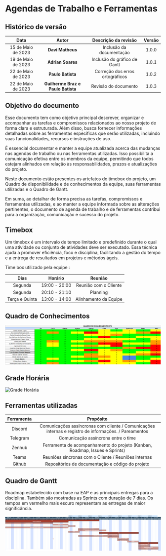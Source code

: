 # Agendas de Trabalho e Ferramentas 

## Histórico de versão

|        Data         |      Autor       |                  Descrição da revisão                  | Versão |
| :----------------:  | :--------------: | :----------------------------------------------------: | :----: |
| 15 de Maio de 2023  | **Davi Matheus** |                Inclusão da documentação                | 1.0.0  |
| 19 de Maio de 2023  | **Adrian Soares**|              Inclusão do gráfico de Gantt              | 1.0.1  |
| 22 de Maio de 2023  | **Paulo Batista**|              Correção dos erros ortográficos              | 1.0.2  |
| 22 de Maio de 2023  | **Guilherme Braz e Paulo Batista**|              Revisão do documento              | 1.0.3  |

## Objetivo do documento

Esse documento tem como objetivo principal descrever, organizar e acompanhar as tarefas e compromissos relacionados ao nosso projeto de forma clara e estruturada. Além disso, busca fornecer informações detalhadas sobre as ferramentas específicas que serão utilizadas, incluindo suas funcionalidades, recursos e instruções de uso.

É essencial documentar e manter a equipe atualizada acerca das mudanças nas agendas de trabalho ou nas ferramentas utilizadas. Isso possibilita a comunicação efetiva entre os membros da equipe, permitindo que todos estejam alinhados em relação às responsabilidades, prazos e atualizações do projeto.

Neste documento estão presentes os artefatos do timebox do projeto, um Quadro de disponibilidade e de conhecimentos da equipe, suas ferramentas utilizadas e o Quadro de Gantt.

Em suma, ao detalhar de forma precisa as tarefas, compromissos e ferramentas utilizadas, e ao manter a equipe informada sobre as alterações pertinentes, o documento de agenda de trabalho e de ferramentas contribui para a organização, comunicação e sucesso do projeto.


## Timebox 

Um timebox é um intervalo de tempo limitado e predefinido durante o qual uma atividade ou conjunto de atividades deve ser executado. Essa técnica ajuda a promover eficiência, foco e disciplina, facilitando a gestão do tempo e a entrega de resultados em projetos e métodos ágeis.


Time box utilizado pela equipe :


| Dias | Horário | Reunião |
| :--------: | :--------: | :--------: |
| Segunda    | 19:00 - 20:00 | Reunião com o Cliente |
| Segunda     | 20:10 - 21:10 | Planning |
| Terça e Quinta | 13:00 - 14:00 | Alinhamento da Equipe |



## Quadro de Conhecimentos

![Quadro de Conhecimentos](../assets/agendas_e_ferramentas/Quadro_conhecimento_eps.png)



## Grade Horária 

![Grade Horária](../assets/agendas_e_ferramentas/Grade_Horária.png)



## Ferramentas utilizadas

|  Ferramenta | Propósito |
|  :--------: | :--------: |
| Discord | Comunicações assíncronas com cliente / Comunicações internas e registro de informações. / Pareamentos |
| Telegram | Comunicação assíncrona entre o time |
| Zenhub | Ferramenta de acompanhamento do projeto (Kanban, Roadmap, Issues e Sprints) |
|  Teams | Reuniões síncronas com o Cliente / Reuniões internas |
| Github | Repositórios de documentação e código do projeto |


##  Quadro de Gantt

Roadmap estabelecido com base na EAP e as principais entregas para a disciplina. Também são mostradas as Sprints com duração de 7 dias. Os tempos em vermelho mais escuro representam as entregas de maior significância.

![gantt_gr](../assets/agendas_e_ferramentas/roadmap.png)

